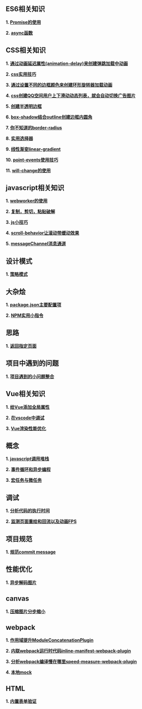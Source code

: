 
## ES6相关知识
**1. [Promise的使用](https://github.com/13916253446/blog/issues/1)**

**2. [async函数](https://github.com/13916253446/blog/issues/13)**


## CSS相关知识
**1. [通过动画延迟属性(animation-delay)来创建弹跳加载中动画](https://github.com/13916253446/blog/issues/2)**

**2. [css实用技巧](https://github.com/13916253446/blog/issues/3)**

**3. [通过设置不同的边框颜色来创建环形旋转器加载动画](https://github.com/13916253446/blog/issues/4)**

**4. [css创建QQ空间用户上下滑动动态列表，就会自动切换广告图片](https://github.com/13916253446/blog/issues/5)**

**5. [创建半透明边框](https://github.com/13916253446/blog/issues/6)**

**6. [box-shadow结合outline创建边框内圆角](https://github.com/13916253446/blog/issues/7)**

**7. [你不知道的border-radius](https://github.com/13916253446/blog/issues/8)**

**8. [实用选择器](https://github.com/13916253446/blog/issues/9)**

**9. [线性渐变linear-gradient](https://github.com/13916253446/blog/issues/10)**

**10. [point-events使用技巧](https://github.com/13916253446/blog/issues/14)**

**11. [will-change的使用](https://github.com/13916253446/blog/issues/15)**


## javascript相关知识

**1. [webworker的使用](https://github.com/13916253446/blog/issues/11)**

**2. [复制，剪切，粘贴破解](https://github.com/13916253446/blog/issues/12)**

**3. [js小技巧](https://github.com/13916253446/blog/issues/17)**

**4. [scroll-behavior让滚动带缓动效果](https://github.com/13916253446/blog/issues/18)**

**5. [messageChannel消息通道](https://github.com/13916253446/blog/issues/40)**

## 设计模式

**1. [策略模式](https://github.com/13916253446/blog/issues/22)**

## 大杂烩

**1. [package.json主要配置项](https://github.com/13916253446/blog/issues/19)**

**2. [NPM实用小指令](https://github.com/13916253446/blog/issues/35)**

## 思路

**1. [返回指定页面](https://github.com/13916253446/blog/issues/20)**

## 项目中遇到的问题

**1. [项目遇到的小问题整合](https://github.com/13916253446/blog/issues/21)**

## Vue相关知识

**1. [给Vue添加全局属性](https://github.com/13916253446/blog/issues/23)**

**2. [在vscode中调试](https://github.com/13916253446/blog/issues/24)**

**3. [Vue渲染性能优化](https://github.com/13916253446/blog/issues/30)**

## 概念

**1. [javascript调用堆栈](https://github.com/13916253446/blog/issues/25)**

**2. [事件循环和异步编程](https://github.com/13916253446/blog/issues/27)**

**3. [宏任务与微任务](https://github.com/13916253446/blog/issues/28)**

## 调试

**1. [分析代码的执行时间](https://github.com/13916253446/blog/issues/26)**

**2. [监测页面重绘和回流以及动画FPS](https://github.com/13916253446/blog/issues/39)**

## 项目规范

**1. [规范commit message](https://github.com/13916253446/blog/issues/29)**

## 性能优化

**1. [异步解码图片](https://github.com/13916253446/blog/issues/31)**

## canvas

**1. [压缩图片分步缩小](https://github.com/13916253446/blog/issues/32)**

## webpack

**1. [作用域提升ModuleConcatenationPlugin](https://github.com/13916253446/blog/issues/33)**

**2. [内联webpack运行时代码inline-manifest-webpack-plugin](https://github.com/13916253446/blog/issues/34)**

**3. [分析webpack编译慢在哪里speed-measure-webpack-plugin](https://github.com/13916253446/blog/issues/36)**

**4. [本地mock](https://github.com/13916253446/blog/issues/37)**

## HTML

**1. [内置表单验证](https://github.com/13916253446/blog/issues/38)**
